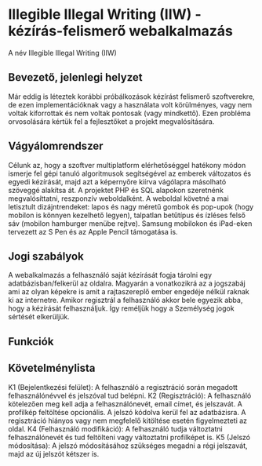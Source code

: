 # Illegible Illegal Writing (IIW) - kézírás-felismerő webalkalmazás

A név Illegible Illegal Writing (IIW)

## Bevezető, jelenlegi helyzet

Már eddig is léteztek korábbi próbálkozások kézírást felismerő szoftverekre, de ezen implementációknak
vagy a használata volt körülményes, vagy nem voltak kiforrottak és nem voltak pontosak (vagy mindkettő).
Ezen probléma orvosolására kértük fel a fejlesztőket a projekt megvalósítására.

## Vágyálomrendszer

Célunk az, hogy a szoftver multiplatform elérhetőséggel hatékony módon ismerje fel
gépi tanuló algoritmusok segítségével az emberek változatos és egyedi kézírását, majd azt a képernyőre kiírva
vágólapra másolható szöveggé alakítsa át. A projektet PHP és SQL alapokon szeretnénk megvalósíttatni,
reszponzív weboldalként. A weboldal követné a mai letisztult dizájntrendeket: lapos és nagy méretű gombok és pop-upok
(hogy mobilon is könnyen kezelhető legyen), talpatlan betűtípus és ízléses felső sáv (mobilon hamburger menübe rejtve).
Samsung mobilokon és iPad-eken tervezett az S Pen és az Apple Pencil támogatása is.

## Jogi szabályok

A webalkalmazás a felhasználó saját kézírását fogja tárolni egy adatbázisban/felkerül az oldalra.
Magyarán a vonatkozikrá az a jogszabáj ami az olyan képekre is amit a rajtaszereplő ember engedéje nélkül raknak ki az internetre.
Amikor regisztrál a felhasználó akkor bele egyezik abba, hogy a kézírását felhasználjuk.
Így reméljük hogy a Személység jogok sértését elkerüljük.

## Funkciók



## Követelménylista

K1 (Bejelentkezési felület): A felhasználó a regisztráció során megadott felhasználónévvel és jelszóval tud belépni.
K2 (Regisztráció): A felhasználó kötelezően meg kell adja a felhasználónevét, email címet, és jelszavát. A profilkép feltöltése opcionális. A jelszó kódolva kerül fel az adatbázisra. A regisztráció hiányos vagy nem megfelelő kitöltése esetén figyelmezteti az oldal.
K4 (Felhasználó modifikáció): A felhasználó tudja változtatni felhasználónevét és tud feltölteni vagy változtatni profilképet is.
K5 (Jelszó módosítása): A jelszó módosításához szükséges megadni a régi jelszavát, majd az új jelszót kétszer is.

